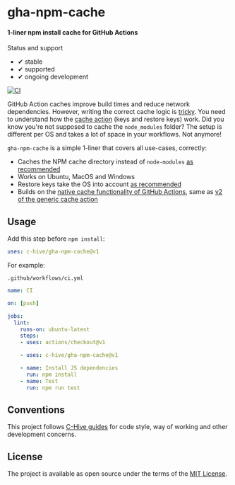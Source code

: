 # gha-npm-cache

#### 1-liner npm install cache for GitHub Actions

Status and support

- &#x2714; stable
- &#x2714; supported
- &#x2714; ongoing development

[![CI](/../../workflows/CI/badge.svg?branch=master)](/../../actions)

GitHub Action caches improve build times and reduce network dependencies. However, writing the correct cache logic is [tricky](https://github.com/actions/cache/blob/9ab95382c899bf0953a0c6c1374373fc40456ffe/examples.md#node---npm). You need to understand how the [cache action](https://github.com/actions/cache) (keys and restore keys) work. Did you know you're not supposed to cache the `node_modules` folder? The setup is different per OS and takes a lot of space in your workflows. Not anymore!

`gha-npm-cache` is a simple 1-liner that covers all use-cases, correctly:
- Caches the NPM cache directory instead of `node-modules` [as recommended](https://github.com/actions/cache/blob/9ab95382c899bf0953a0c6c1374373fc40456ffe/examples.md#node---npm)
- Works on Ubuntu, MacOS and Windows
- Restore keys take the OS into account [as recommended](https://github.com/actions/cache/blob/9ab95382c899bf0953a0c6c1374373fc40456ffe/examples.md#node---npm)
- Builds on the [native cache functionality of GitHub Actions](https://github.com/actions/toolkit/tree/master/packages/cache), same as [v2 of the generic cache action](https://github.com/actions/cache/issues/55#issuecomment-629433225)

## Usage

Add this step before `npm install`:
```yml
uses: c-hive/gha-npm-cache@v1
```

For example:

`.github/workflows/ci.yml`
```yml
name: CI

on: [push]

jobs:
  lint:
    runs-on: ubuntu-latest
    steps:
    - uses: actions/checkout@v1

    - uses: c-hive/gha-npm-cache@v1

    - name: Install JS dependencies
      run: npm install
    - name: Test
      run: npm run test
```

## Conventions

This project follows [C-Hive guides](https://github.com/c-hive/guides) for code style, way of working and other development concerns.

## License

The project is available as open source under the terms of the [MIT License](http://opensource.org/licenses/MIT).
